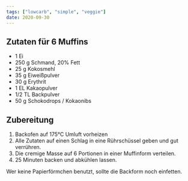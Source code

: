 ```yaml
---
tags: ["lowcarb", "simple", "veggie"]
date: 2020-09-30
---
```


## Zutaten für 6 Muffins
- 1         Ei
- 250 g     Schmand, 20% Fett
- 25 g      Kokosmehl
- 35 g      Eiweißpulver
- 30 g      Erythrit
- 1 EL      Kakaopulver
- 1/2 TL    Backpulver
- 50 g      Schokodrops / Kokaonibs

## Zubereitung
1. Backofen auf 175°C Umluft vorheizen
1. Alle Zutaten auf einen Schlag in eine Rührschüssel geben und gut verrühren.
1. Die cremige Masse auf 6 Portionen in einer Muffinform verteilen.
1. 25 Minuten backen und abkühlen lassen.

Wer keine Papierförmchen benutzt, sollte die Backform noch einfetten.

